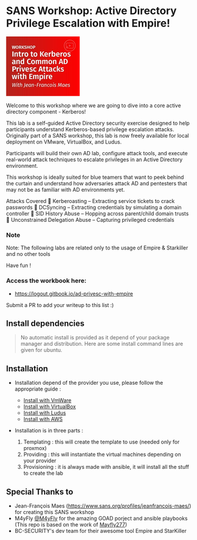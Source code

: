 # SANS Workshop: Active Directory Privilege Escalation with Empire!

<div>
<img src="./sans-2024.jpg"/>
</div>

Welcome to this workshop where we are going to dive into a core active directory component - Kerberos!

This lab is a self-guided Active Directory security exercise designed to help participants understand Kerberos-based privilege escalation attacks. Originally part of a SANS workshop, this lab is now freely available for local deployment on VMware, VirtualBox, and Ludus.

Participants will build their own AD lab, configure attack tools, and execute real-world attack techniques to escalate privileges in an Active Directory environment.

This workshop is ideally suited for blue teamers that want to peek behind the curtain and understand how adversaries attack AD and pentesters that may not be as familiar with AD environments yet.

Attacks Covered
🔹 Kerberoasting – Extracting service tickets to crack passwords
🔹 DCSyncing – Extracting credentials by simulating a domain controller
🔹 SID History Abuse – Hopping across parent/child domain trusts
🔹 Unconstrained Delegation Abuse – Capturing privileged credentials

### Note

Note: The following labs are related only to the usage of Empire & Starkiller and no other tools

Have fun !

### Access the workbook here:

- https://logout.gitbook.io/ad-privesc-with-empire 

Submit a PR to add your writeup to this list :)

## Install dependencies

> No automatic install is provided as it depend of your package manager and distribution. Here are some install command lines are given for ubuntu.

## Installation

- Installation depend of the provider you use, please follow the appropriate guide :
  - [Install with VmWare](./docs/install_with_vmware.md)
  - [Install with VirtualBox](./docs/install_with_virtualbox.md)
  - [Install with Ludus](./docs/install_with_ludus.md)
  - [Install with AWS](./docs/install_with_aws.md)

- Installation is in three parts :
  1. Templating : this will create the template to use (needed only for proxmox) 
  2. Providing : this will instantiate the virtual machines depending on your provider
  3. Provisioning : it is always made with ansible, it will install all the stuff to create the lab

## Special Thanks to

- Jean-François Maes (https://www.sans.org/profiles/jeanfrancois-maes/) for creating this SANS workshop
- M4yFly [@M4yFly](https://x.com/M4yFly) for the amazing GOAD porject and ansible playbooks (This repo is based on the work of [Mayfly277](https://github.com/Orange-Cyberdefense/GOAD/))
- BC-SECURITY's dev team for their awesome tool Empire and StarKiller
